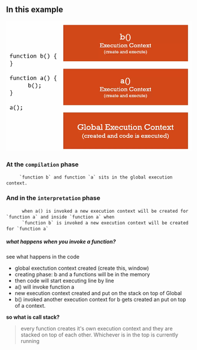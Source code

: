 ## In this example

![image](call_stack_1.png)

### At the `compilation` phase 
         `function b` and function `a` sits in the global execution context. 
### And in the `interpretation` phase
          when a() is invoked a new execution context will be created for `function a` and inside `function a` when 
          `function b` is invoked a new execution context will be created for `function a`

##### what happens when you invoke a function? 

see what happens in the code 
+ global exectution context created (create this, window)
+ creating phase: b and a functions will be in the memory 
+ then code will start executing line by line
+ a() will invoke function a
+ new execution context created and put on the stack on top of Global 
+ b() invoked another execution context for b gets created an put on top of a context.

**so what is call stack?**
> every function creates it's own execution context and they are stacked on top of each other. Whichever is in the top is currently running